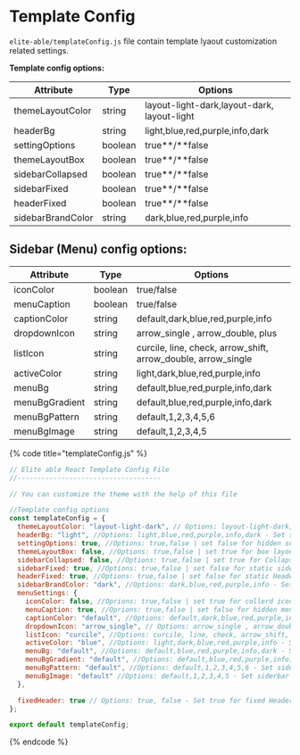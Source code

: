 # Template Config

`elite-able/templateConfig.js` file contain template lyaout customization related settings.

**Template config options:**

| Attribute         | Type    | Options                                     |
| ----------------- | ------- | ------------------------------------------- |
| themeLayoutColor  | string  | layout-light-dark,layout-dark, layout-light |
| headerBg          | string  | light,blue,red,purple,info,dark             |
| settingOptions    | boolean | true**/**false                              |
| themeLayoutBox    | boolean | true**/**false                              |
| sidebarCollapsed  | boolean | true**/**false                              |
| sidebarFixed      | boolean | true**/**false                              |
| headerFixed       | boolean | true**/**false                              |
| sidebarBrandColor | string  | dark,blue,red,purple,info                   |

## Sidebar (Menu) config options:

| Attribute      | Type    | Options                                                          |
| -------------- | ------- | ---------------------------------------------------------------- |
| iconColor      | boolean | true/false                                                       |
| menuCaption    | boolean | true/false                                                       |
| captionColor   | string  | default,dark,blue,red,purple,info                                |
| dropdownIcon   | string  | arrow\_single , arrow\_double, plus                              |
| listIcon       | string  | curcile, line, check, arrow\_shift, arrow\_double, arrow\_single |
| activeColor    | string  | light,dark,blue,red,purple,info                                  |
| menuBg         | string  | default,blue,red,purple,info,dark                                |
| menuBgGradient | string  | default,blue,red,purple,info,dark                                |
| menuBgPattern  | string  | default,1,2,3,4,5,6                                              |
| menuBgImage    | string  | default,1,2,3,4,5                                                |

{% code title="templateConfig.js" %}
```javascript
// Elite able React Template Config File
//------------------------------------

// You can customize the theme with the help of this file

//Template config options
const templateConfig = {
  themeLayoutColor: "layout-light-dark", // Options: layout-light-dark,layout-dark, layout-light - Set layout-dark for dark mode and layout-light for light.
  headerBg: "light", //Options: light,blue,red,purple,info,dark - Set siderbar brand color one
  settingOptions: true, //Options: true,false | set false for hidden settings options
  themeLayoutBox: false, //Options: true,false | set true for box layout
  sidebarCollapsed: false, //Options: true,false | set true for Collapsed sidebar
  sidebarFixed: true, //Options: true,false | set false for static sidebar
  headerFixed: true, //Options: true,false | set false for static Header
  sidebarBrandColor: "dark", //Options: dark,blue,red,purple,info - Set siderbar brand color one
  menuSettings: {
    iconColor: false, //Oprions: true,false | set true for collerd icons
    menuCaption: true, //Oprions: true,false | set false for hidden menu Caption
    captionColor: "default", //Options: default,dark,blue,red,purple,info - Set menu caption color one
    dropdownIcon: "arrow_single", // Options: arrow_single , arrow_double, plus - Set dropdown menu icon one
    listIcon: "curcile", //Options: curcile, line, check, arrow_shift, arrow_double, arrow_single - Set  menu list icon one
    activeColor: "blue", //Options: light,dark,blue,red,purple,info - Set siderbar active color one
    menuBg: "default", //Options: default,blue,red,purple,info,dark - Set siderbar background color one
    menuBgGradient: "default", //Options: default,blue,red,purple,info,dark - Set siderbar background Gradient color one
    menuBgPattern: "default", //Options: default,1,2,3,4,5,6 - Set siderbar background Pattern one
    menuBgImage: "default" //Options: default,1,2,3,4,5 - Set siderbar background image one
  },

  fixedHeader: true // Options: true, false - Set true for fixed Header.
};

export default templateConfig;
```
{% endcode %}

